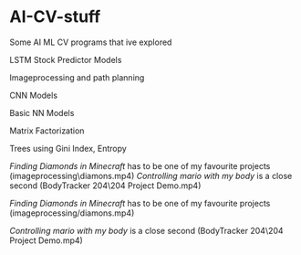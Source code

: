 # AI-CV-stuff
Some AI ML CV programs that ive explored

LSTM Stock Predictor Models

Imageprocessing and path planning 

CNN Models

Basic NN Models

Matrix Factorization

Trees using Gini Index, Entropy

*Finding Diamonds in Minecraft* has to be one of my favourite projects (imageprocessing\diamons.mp4)
*Controlling mario with my body* is a close second (BodyTracker 204\204 Project Demo.mp4)

*Finding Diamonds in Minecraft* has to be one of my favourite projects (imageprocessing/diamons.mp4)

*Controlling mario with my body* is a close second (BodyTracker 204\204 Project Demo.mp4)
